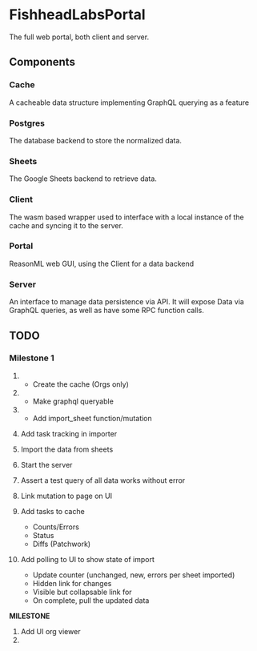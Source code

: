 # FishheadLabsPortal

The full web portal, both client and server.

## Components

### Cache

A cacheable data structure implementing GraphQL querying as a feature

### Postgres

The database backend to store the normalized data.

### Sheets

The Google Sheets backend to retrieve data.

### Client

The wasm based wrapper used to interface with a local instance of the cache and syncing it to the server.

### Portal

ReasonML web GUI, using the Client for a data backend

### Server

An interface to manage data persistence via API. It will expose Data via GraphQL queries, as well as have
some RPC function calls.

## TODO

### Milestone 1

1. - Create the cache (Orgs only)
2. - Make graphql queryable
3. - Add import_sheet function/mutation
4. Add task tracking in importer
5. Import the data from sheets
6. Start the server
7. Assert a test query of all data works without error
8. Link mutation to page on UI
9. Add tasks to cache
   - Counts/Errors
   - Status
   - Diffs (Patchwork)

10. Add polling to UI to show state of import
    - Update counter (unchanged, new, errors per sheet imported)
    - Hidden link for changes
    - Visible but collapsable link for
    - On complete, pull the updated data

**MILESTONE**

1. Add UI org viewer
2.